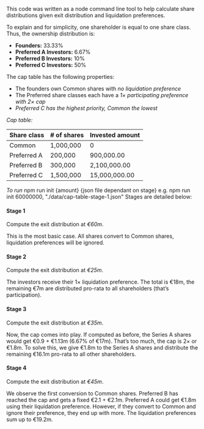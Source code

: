 This code was written as a node command line tool to help calculate share distributions given exit distribution and liquidation preferences.

To explain and for simplicity, one shareholder is equal to one share class. Thus, the ownership distribution is:

- **Founders:** 33.33%
- **Preferred A Investors:** 6.67%
- **Preferred B Investors:** 10%
- **Preferred C Investors:** 50%

The cap table has the following properties:

- The founders own Common shares with *no liquidation preference*
- The Preferred share classes each have a *1× participating preference with 2× cap*
- *Preferred C has the highest priority, Common the lowest*

*Cap table:*

| Share class | # of shares | Invested amount |
|-------------|-------------|-----------------|
| Common      | 1,000,000   | 0               |
| Preferred A | 200,000     | 900,000.00      |
| Preferred B | 300,000     | 2,100,000.00    |
| Preferred C | 1,500,000   | 15,000,000.00   |


*To run*
npm run init {amount} {json file dependant on stage}
e.g. npm run init 60000000, "./data/cap-table-stage-1.json"
Stages are detailed below:

#### Stage 1

Compute the exit distribution at *€60m*.

This is the most basic case. All shares convert to Common shares, liquidation preferences will be ignored.

#### Stage 2

Compute the exit distribution at *€25m*.

The investors receive their 1× liquidation preference. The total is €18m, the remaining €7m are distributed pro-rata to all shareholders (that’s participation).

#### Stage 3

Compute the exit distribution at *€35m*.

Now, the cap comes into play. If computed as before, the Series A shares would get €0.9 + €1.13m (6.67% of €17m). That’s too much, the cap is 2× or €1.8m. To solve this, we give €1.8m to the Series A shares and distribute the remaining €16.1m pro-rata to all other shareholders.

#### Stage 4

Compute the exit distribution at *€45m*.

We observe the first conversion to Common shares. Preferred B has reached the cap and gets a fixed €2.1 + €2.1m. Preferred A could get €1.8m using their liquidation preference. However, if they convert to Common and ignore their preference, they end up with more. The liquidation preferences sum up to €19.2m.
